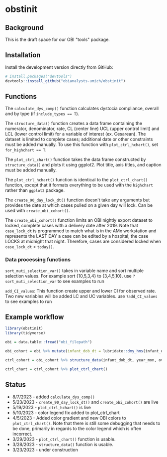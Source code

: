 # obstinit

## Background

This is the draft space for our OBI "tools" package.

## Installation

Install the development version directly from GitHub:

``` r
# install.packages("devtools")
devtools::install_github("obianalysts-umich/obstinit")
```

## Functions

The `calculate_dys_comp()` function calculates dystocia compliance, overall and by type (if `include_types == T`).

The `structure_data()` function creates a data frame containing the numerator, denominator, rate, CL (center line) UCL (upper control limit) and LCL (lower control limit) for a variable of interest (ex. Cesarean). The dataset is limited to complete cases; additional date or other constraints must be added manually. To use this function with `plot_ctrl_hchart()`, set `for_highchart == T`.

The `plot_ctrl_chart()` function takes the data frame constructed by `structure_data()` and plots it using ggplot2. Plot title, axis titles, and caption must be added manually.

The `plot_ctrl_hchart()` function is identical to the `plot_ctrl_chart()` function, except that it formats everything to be used with the `highchart` rather than `ggplot2` package.

The `create_90_day_lock_dt()` function doesn't take any arguments but provides the date at which cases pulled on a given day will lock. Can be used with `create_obi_cohort()`.

The `create_obi_cohort()` function limits an OBI nightly export dataset to locked, complete cases with a delivery date after 2019. Note that `case_lock_dt` is programmed to match what is in the AMx workstation and represents the LAST DAY a case can be edited by a hospital; the case LOCKS at midnight that night. Therefore, cases are considered locked when `case_lock_dt` < `today()`.

### Data processing functions
`sort_muti_selection_var()` takes in variable name and sort multiple selection values. For example sort {10,5,3,4} to {3,4,5,10}. use `?sort_muti_selection_var` to see examples to run

`add_CI_values`: This function create upper and lower CI for observed rate. Two new variables will be added LC and UC variables. use `?add_CI_values` to see examples to run


## Example workflow

```r
library(obstinit)
library(tidyverse)

obi = data.table::fread("obi_filepath")

obi_cohort = obi %>% mutate(infant_dob_dt = lubridate::dmy_hms(infant_dob_dt)) %>% filter(flg_complete == 1, birth_year > 2019, locked == 1)

ctrl_cohort = obi_cohort %>% structure_data(infant_dob_dt, year_mon, overall_dystocia_compliance_num, overall_dystocia_den_all, increase_is_bad = F)

ctrl_chart = ctrl_cohort %>% plot_ctrl_chart()
```


## Status

* 8/7/2023 - added `calculate_dys_comp()`
* 5/23/2023 - `create_90_day_lock_dt()` and `create_obi_cohort()` are live
* 5/19/2023 - `plot_ctrl_hchart()` is live
* 5/10/2023 - color legend fix added to plot_ctrl_chart
* 4/5/2023 - Added color gradient and new OBI colors to `plot_ctrl_chart()`. Note that there is still some debugging that needs to be done, primarily in regards to the color legend which is often incorrect.
* 3/29/2023 - `plot_ctrl_chart()` function is usable.
* 3/28/2023 - `structure_data()` function is usable. 
* 3/23/2023 - under construction
